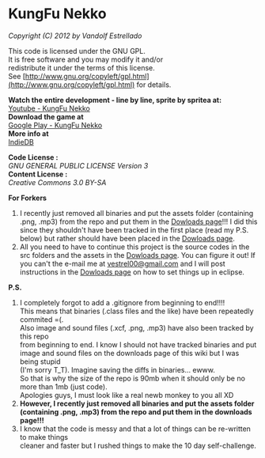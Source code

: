 # KungFu Nekko   
*Copyright (C) 2012 by Vandolf Estrellado*  

This code is licensed under the GNU GPL.   
It is free software and you may modify it and/or   
redistribute it under the terms of this license.   
See [http://www.gnu.org/copyleft/gpl.html](http://www.gnu.org/copyleft/gpl.html) for details.   
     

**Watch the entire development - line by line, sprite by spritea at:**  
[Youtube - KungFu Nekko](https://www.youtube.com/playlist?list=PLi9SqDCoGexBN2VGR1yg8TTZ8Mxr5PUhH)  
**Download the game at**   
[Google Play - KungFu Nekko](https://play.google.com/store/apps/details?id=com.vestrel00.nekko)  
**More info at**  
[IndieDB](http://www.indiedb.com/games/kungfu-nekko)  

**Code License :**  
*GNU GENERAL PUBLIC LICENSE Version 3*  
**Content License :**   
*Creative Commons 3.0 BY-SA*  

**For Forkers**
1. I recently just removed all binaries and put the assets folder (containing .png, .mp3) from the repo and put them in the [Dowloads page](https://bitbucket.org/vestrel00/kungfunekko/downloads)!!! I did this since they shouldn't have been tracked in the first place (read my P.S. below) but rather should have been placed in the [Dowloads page](https://bitbucket.org/vestrel00/kungfunekko/downloads).  
2. All you need to have to continue this project is the source codes in the src folders and the assets in the [Dowloads page](https://bitbucket.org/vestrel00/kungfunekko/downloads). You can figure it out! If you can't the e-mail me at vestrel00@gmail.com and I will post instructions in the [Dowloads page](https://bitbucket.org/vestrel00/kungfunekko/downloads) on how to set things up in eclipse.  

**P.S.**  
1. I completely forgot to add a .gitignore from beginning to end!!!!  
This means that binaries (.class files and the like) have been repeatedly commited =(.  
Also image and sound files (.xcf, .png, .mp3) have also been tracked by this repo  
from beginning to end. I know I should not have tracked binaries and put   
image and sound files on the downloads page of this wiki but I was being stupid   
(I'm sorry T_T). Imagine saving the diffs in binaries... ewww.  
So that is why the size of the repo is 90mb when it should only be no more than 1mb (just code).   
Apologies guys, I must look like a real newb monkey to you all XD  
2. **However, I recently just removed all binaries and put the assets folder (containing .png, .mp3) from the repo and put them in the downloads page!!!**  
3. I know that the code is messy and that a lot of things can be re-written to make things   
cleaner and faster but I rushed things to make the 10 day self-challenge.  
